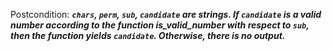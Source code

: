 Postcondition: ***`chars`, `perm`, `sub`, `candidate` are strings. If `candidate` is a valid number according to the function is_valid_number with respect to `sub`, then the function yields `candidate`. Otherwise, there is no output.***